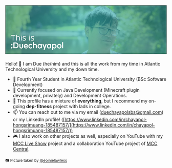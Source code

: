 ![](GitHub-Profile.png)
---
Hello! 👋 I am Due (he/him) and this is all the work from my time in Atlantic Technological University and my down time.

- 💬 Fourth Year Student in Atlantic Technological University (BSc Software Development)
- 🔨 Currently focused on Java Development (Minecraft plugin development, privately) and Development Operations.
- 🌱 This profile has a mixture of **everything**, but I recommend my on-going **dep-fitness** project with lads in college.
- 📫 You can reach out to me via my email ([duechayapolsbs@gmail.com](mailto:duechayapolsbs@gmail.com?subject=Hello)) or my LinkedIn profile! ([https://www.linkedin.com/in/chayapol-hongsrimuang-185487157/](https://www.linkedin.com/in/chayapol-hongsrimuang-185487157/))
- 🎮 I also work on other projects as well, especially on YouTube with my [MCC Live Show](https://www.youtube.com/channel/UC_Vi7BvymfOBn2AMwoUQVXw) project and a collaboration YouTube project of [MCC Central](https://www.youtube.com/@mcc_central).

<sub>📷 Picture taken by [@eoinielawless](https://github.com/eoinielawless)</sub>

<!--
**duechayapolgmit/duechayapolgmit** is a ✨ _special_ ✨ repository because its `README.md` (this file) appears on your GitHub profile.

Here are some ideas to get you started:

- 🔭 I’m currently working on ...
- 🌱 I’m currently learning ...
- 👯 I’m looking to collaborate on ...
- 🤔 I’m looking for help with ...
- 💬 Ask me about ...
- 📫 How to reach me: ...
- 😄 Pronouns: ...
- ⚡ Fun fact: ...
-->
